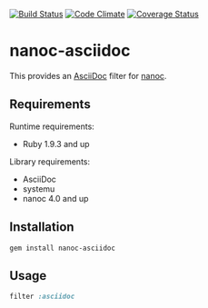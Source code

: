 [![Build Status](https://travis-ci.org/nanoc/nanoc-asciidoc.png)](https://travis-ci.org/nanoc/nanoc-asciidoc)
[![Code Climate](https://codeclimate.com/github/nanoc/nanoc-asciidoc.png)](https://codeclimate.com/github/nanoc/nanoc-asciidoc)
[![Coverage Status](https://coveralls.io/repos/nanoc/nanoc-asciidoc/badge.png?branch=master)](https://coveralls.io/r/nanoc/nanoc-asciidoc)

# nanoc-asciidoc

This provides an [AsciiDoc](http://www.methods.co.nz/asciidoc/) filter for [nanoc](http://nanoc.ws).

## Requirements

Runtime requirements:

* Ruby 1.9.3 and up

Library requirements:

* AsciiDoc
* systemu
* nanoc 4.0 and up

## Installation

`gem install nanoc-asciidoc`

## Usage

```ruby
filter :asciidoc
```
